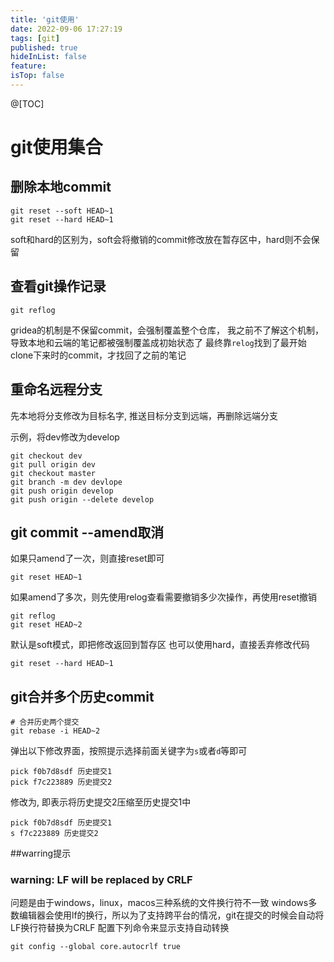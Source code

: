 ```yaml
---
title: 'git使用'
date: 2022-09-06 17:27:19
tags: [git]
published: true
hideInList: false
feature: 
isTop: false
---
```

@[TOC]

# git使用集合
## 删除本地commit
```
git reset --soft HEAD~1
git reset --hard HEAD~1
```

soft和hard的区别为，soft会将撤销的commit修改放在暂存区中，hard则不会保留 


## 查看git操作记录
```
git reflog
```
gridea的机制是不保留commit，会强制覆盖整个仓库，
我之前不了解这个机制，导致本地和云端的笔记都被强制覆盖成初始状态了
最终靠`relog`找到了最开始clone下来时的commit，才找回了之前的笔记


## 重命名远程分支
先本地将分支修改为目标名字, 推送目标分支到远端，再删除远端分支

示例，将dev修改为develop

```
git checkout dev
git pull origin dev
git checkout master
git branch -m dev devlope
git push origin develop
git push origin --delete develop
```

## git commit --amend取消
如果只amend了一次，则直接reset即可
```
git reset HEAD~1
```
如果amend了多次，则先使用relog查看需要撤销多少次操作，再使用reset撤销
```
git reflog
git reset HEAD~2
```
默认是soft模式，即把修改返回到暂存区
也可以使用hard，直接丢弃修改代码
```
git reset --hard HEAD~1
```

## git合并多个历史commit
```
# 合并历史两个提交
git rebase -i HEAD~2
```

弹出以下修改界面，按照提示选择前面关键字为`s`或者`d`等即可
```
pick f0b7d8sdf 历史提交1
pick f7c223889 历史提交2
```
修改为, 即表示将历史提交2压缩至历史提交1中
```
pick f0b7d8sdf 历史提交1
s f7c223889 历史提交2
```

##warring提示

### warning: LF will be replaced by CRLF
问题是由于windows，linux，macos三种系统的文件换行符不一致
windows多数编辑器会使用lf的换行，所以为了支持跨平台的情况，git在提交的时候会自动将LF换行符替换为CRLF
配置下列命令来显示支持自动转换 
```
git config --global core.autocrlf true
```
